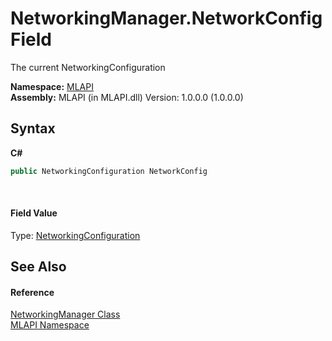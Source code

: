 # NetworkingManager.NetworkConfig Field
 

The current NetworkingConfiguration

**Namespace:**&nbsp;<a href="N_MLAPI">MLAPI</a><br />**Assembly:**&nbsp;MLAPI (in MLAPI.dll) Version: 1.0.0.0 (1.0.0.0)

## Syntax

**C#**<br />
``` C#
public NetworkingConfiguration NetworkConfig
```

<br />

#### Field Value
Type: <a href="T_MLAPI_NetworkingConfiguration">NetworkingConfiguration</a>

## See Also


#### Reference
<a href="T_MLAPI_NetworkingManager">NetworkingManager Class</a><br /><a href="N_MLAPI">MLAPI Namespace</a><br />